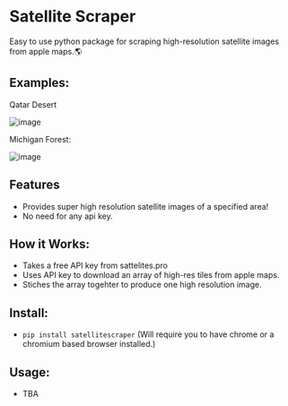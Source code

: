 # Satellite Scraper
Easy to use python package for scraping high-resolution satellite images from apple maps.🌎

## Examples:
Qatar Desert

![image](https://github.com/user-attachments/assets/1a170708-7e1b-4d9b-9e32-ca933f5368e3)

Michigan Forest:

![image](https://github.com/user-attachments/assets/babadade-fe91-4a98-a63d-ed24cdc6bca7)

## Features
  - Provides super high resolution satellite images of a specified area!
  - No need for any api key.

## How it Works:
  - Takes a free API key from sattelites.pro
  - Uses API key to download an array of high-res tiles from apple maps.
  - Stiches the array togehter to produce one high resolution image.

## Install:
  - ```pip install satellitescraper``` (Will require you to have chrome or a chromium based browser installed.)

## Usage:
  - TBA

